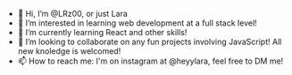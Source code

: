- 👋 Hi, I’m @LRz00, or just Lara
- 👀 I’m interested in learning web development at a full stack level!
- 🌱 I’m currently learning React and other skills!
- 💞️ I’m looking to collaborate on any fun projects involving JavaScript! All new knoledge is welcomed!
- 📫 How to reach me: I'm on instagram at @heyylara, feel free to DM me!

<!---
LRz00/LRz00 is a ✨ special ✨ repository because its `README.md` (this file) appears on your GitHub profile.
You can click the Preview link to take a look at your changes.
--->
